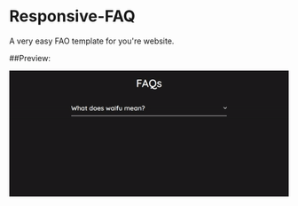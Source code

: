 # Responsive-FAQ
A very easy FAO template for you're website.

##Preview:

![preview](./img/faq.gif)

